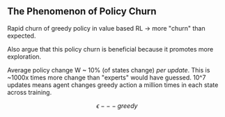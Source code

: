 ## The Phenomenon of Policy Churn

Rapid churn of greedy policy in value based RL -> more "churn" than expected.

Also argue that this policy churn is beneficial because it promotes more exploration.

Average policy change W ~ 10% (of states change) _per update_. This is ~1000x times more change than "experts" would have guessed. 10^7 updates means agent changes greedy action
a million times in each state across training.

$$ \epsilon --- greedy $$
